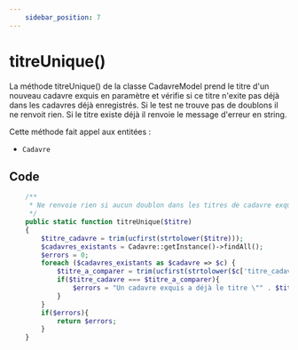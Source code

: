 ```yaml
---
    sidebar_position: 7
---
```


# titreUnique()

La méthode titreUnique() de la classe CadavreModel prend le titre d'un nouveau cadavre exquis en paramètre et vérifie si ce titre n'exite pas déjà dans les cadavres déjà enregistrés.
Si le test ne trouve pas de doublons il ne renvoit rien.
Si le titre existe déjà il renvoie le message d'erreur en string.

Cette méthode fait appel aux entitées :
- `Cadavre`

## Code

```php title="CadavreModel"
    /**
     * Ne renvoie rien si aucun doublon dans les titres de cadavre exquis, renvoie un string de l'erreur si doublon
     */
    public static function titreUnique($titre)
    {
        $titre_cadavre = trim(ucfirst(strtolower($titre)));
        $cadavres_existants = Cadavre::getInstance()->findAll();
        $errors = 0;
        foreach ($cadavres_existants as $cadavre => $c) {
            $titre_a_comparer = trim(ucfirst(strtolower($c['titre_cadavre'])));
            if($titre_cadavre === $titre_a_comparer){
                $errors = "Un cadavre exquis a déjà le titre \"" . $titre_cadavre . "\", veuillez changer.";
            }
        }
        if($errors){
            return $errors;
        }
    }
```